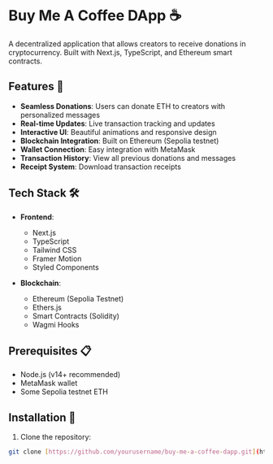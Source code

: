 # Buy Me A Coffee DApp ☕

A decentralized application that allows creators to receive donations in cryptocurrency. Built with Next.js, TypeScript, and Ethereum smart contracts.

## Features 🌟

- **Seamless Donations**: Users can donate ETH to creators with personalized messages
- **Real-time Updates**: Live transaction tracking and updates
- **Interactive UI**: Beautiful animations and responsive design
- **Blockchain Integration**: Built on Ethereum (Sepolia testnet)
- **Wallet Connection**: Easy integration with MetaMask
- **Transaction History**: View all previous donations and messages
- **Receipt System**: Download transaction receipts

## Tech Stack 🛠

- **Frontend**:
  - Next.js
  - TypeScript
  - Tailwind CSS
  - Framer Motion
  - Styled Components

- **Blockchain**:
  - Ethereum (Sepolia Testnet)
  - Ethers.js
  - Smart Contracts (Solidity)
  - Wagmi Hooks

## Prerequisites 📋

- Node.js (v14+ recommended)
- MetaMask wallet
- Some Sepolia testnet ETH

## Installation 🚀

1. Clone the repository:
```bash
git clone [https://github.com/yourusername/buy-me-a-coffee-dapp.git](https://github.com/MR-PROFESSOR-790/DApp-BuyMeACoffee/)
